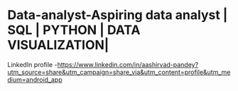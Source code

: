 # Data-analyst-Aspiring data analyst | SQL | PYTHON | DATA VISUALIZATION| 
LinkedIn profile -https://www.linkedin.com/in/aashirvad-pandey?utm_source=share&utm_campaign=share_via&utm_content=profile&utm_medium=android_app
